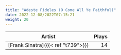 ```yaml
---
title: "Adeste Fideles (O Come All Ye Faithful)"
date: 2022-12-08/2022T07:15:21
weight: 20
---
```




 Artist | Plays 
----- | -----:
[Frank Sinatra]({{< ref "t739">}}) | 14
